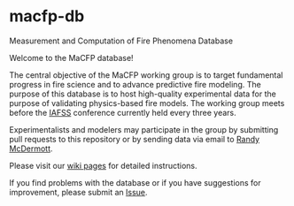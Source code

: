 # macfp-db
Measurement and Computation of Fire Phenomena Database

Welcome to the MaCFP database!

The central objective of the MaCFP working group is to target fundamental progress in fire science and to advance predictive fire modeling.  The purpose of this database is to host high-quality experimental data for the purpose of validating physics-based fire models.  The working group meets before the [IAFSS](http://www.iafss.org/) conference currently held every three years.

Experimentalists and modelers may participate in the group by submitting pull requests to this repository or by sending data via email to [Randy McDermott](mailto:randall.mcdermott@nist.gov).

Please visit our [wiki pages](https://github.com/MaCFP/macfp-db/wiki) for detailed instructions.

If you find problems with the database or if you have suggestions for improvement, please submit an [Issue](https://github.com/MaCFP/macfp-db/issues).
